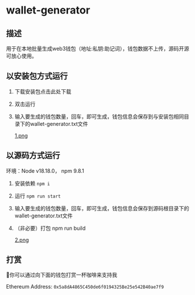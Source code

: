 # wallet-generator

## 描述

用于在本地批量生成web3钱包（地址:私钥:助记词），钱包数据不上传，源码开源可放心使用。

## 以安装包方式运行

1. 下载安装包点击此处下载

2. 双击运行

3. 输入要生成的钱包数量，回车，即可生成，钱包信息会保存到与安装包相同目录下的wallet-generator.txt文件

   [1.png](https://github.com/xdm2715140380/wallet-generator/main/1.png)

## 以源码方式运行

环境：Node v18.18.0， npm 9.8.1

1. 安装依赖 `npm i`

2. 运行 `npm run start`

3. 输入要生成的钱包数量，回车，即可生成，钱包信息会保存到源码根目录下的wallet-generator.txt文件

4. （非必要）打包 npm run build

   [2.png](https://github.com/xdm2715140380/wallet-generator/main/2.png)

## 打赏

🙌你可以通过向下面的钱包打赏一杯咖啡来支持我

Ethereum Address: `0x5a8dA4865C450de6f0194325Be25e542B40ae7f9`
